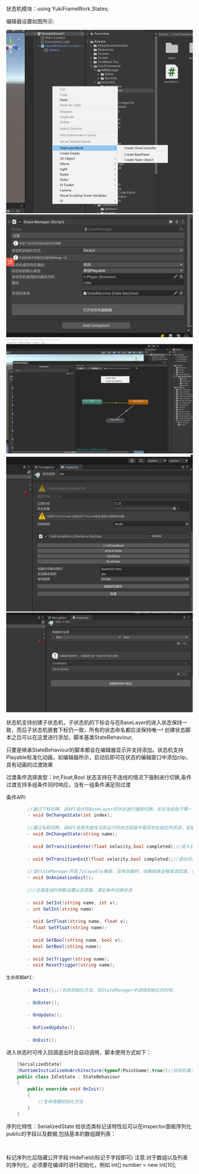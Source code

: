 状态机模块：using YukiFrameWork.States;

编辑器设置如图所示:

![输入图片说明](Texture/State1.png)
![输入图片说明](Texture/State2.png)
![输入图片说明](Texture/State3.png)
![输入图片说明](Texture/State5.png)
![输入图片说明](Texture/State4.png)

状态机支持创建子状态机，子状态机的下标会与在BaseLayer的进入状态保持一致，而后子状态机嵌套下标仍一致，所有的状态命名都应该保持唯一!
创建状态脚本之后可以在这里进行添加，脚本基类StateBehaviour,

只要是继承StateBehaviour的脚本都会在编辑器显示并支持添加。状态机支持Playable标准化动画，如编辑器所示，启动后即可在状态的编辑窗口中添加clip，具有动画的过渡效果


过渡条件选择类型：Int,Float,Bool 状态支持在不连线的情况下强制进行切换,条件过渡支持多组条件同时响应，当有一组条件满足则过渡

条件API:
``` csharp
        //通过下标切换，该API会对在BaseLayer的状态进行强制切换，无论当前处于哪一个子状态机都会强制切换，每当BasyLayer中的状态条件满足或者被强制切换时，所有当前被执行的子状态机都会退出
        - void OnChangeState(int index);

        //通过名称切换，该API会首先查找当前运行的状态层级中是否存在指定的状态，如果找不到，则判断当前运行的状态是否是子状态机父节点，如果是则查找该子状态机中有没有指定的状态
        - void OnChangeState(string name);
    
        - void OnTransitionEnter(float velocity,bool completed);//进入状态时的过渡，晚于OnEnter

        - void OnTransitionExit(float velocity,bool completed);//退出状态时的过渡、晚于OnExit

        //当StateManager开启了playable兼容，且有动画时，动画结束会触发该回调，循环则会在每次结尾时触发。
        - void OnAnimationExit();

        ///过渡连线的参数设置以及获取，满足条件切换状态

        - void SetInt(string name, int v);
        - int GetInt(string name) 

        - void SetFloat(string name, float v);
        - float GetFloat(string name);

        - void SetBool(string name, bool v);
        - bool GetBool(string name);

        - void SetTrigger(string name);
        - void ResetTrigger(string name);

生命周期API:

        - OnInit();//状态初始化方法，在StateManager中选择初始化的时机

        - OnEnter();

        - OnUpdate(); 

        - OnFixedUpdate();

        - OnExit();
```        
进入状态时可传入回调退出时会自动调用，脚本使用方式如下：

``` csharp
    [SerializedState]
    [RuntimeInitializeOnArchitecture(typeof(PointGame),true)]//状态机属于IController层级，可以使用该特性标记架构的自动化
    public class IdleState : StateBehaviour
    {
        public override void OnInit()
        {
            //生命周期初始化方法
        }  
    }
```
序列化特性：SerializedState 给状态类标记该特性后可以在inspector面板序列化public的字段以及数据,包括基本的数组跟列表：
```
    
```
标记序列化后隐藏公开字段:HideField(标记于字段即可) 注意:对于数组以及列表的序列化，必须要在编译时进行初始化，例如 int[] number = new int[10];
